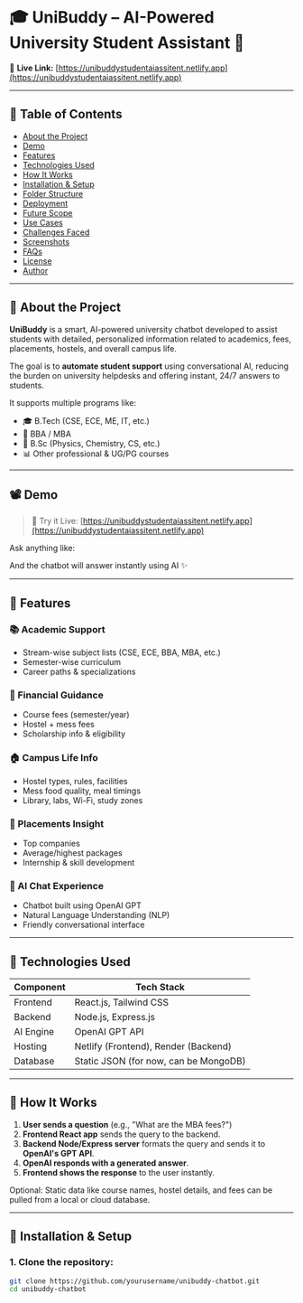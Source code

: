 # 🎓 UniBuddy – AI-Powered University Student Assistant 🤖

🔗 **Live Link:** [https://unibuddystudentaiassitent.netlify.app](https://unibuddystudentaiassitent.netlify.app)

---

## 🧾 Table of Contents

- [About the Project](#about-the-project)
- [Demo](#demo)
- [Features](#features)
- [Technologies Used](#technologies-used)
- [How It Works](#how-it-works)
- [Installation & Setup](#installation--setup)
- [Folder Structure](#folder-structure)
- [Deployment](#deployment)
- [Future Scope](#future-scope)
- [Use Cases](#use-cases)
- [Challenges Faced](#challenges-faced)
- [Screenshots](#screenshots)
- [FAQs](#faqs)
- [License](#license)
- [Author](#author)

---

## 📌 About the Project

**UniBuddy** is a smart, AI-powered university chatbot developed to assist students with detailed, personalized information related to academics, fees, placements, hostels, and overall campus life.

The goal is to **automate student support** using conversational AI, reducing the burden on university helpdesks and offering instant, 24/7 answers to students.

It supports multiple programs like:

- 🎓 B.Tech (CSE, ECE, ME, IT, etc.)
- 💼 BBA / MBA
- 🔬 B.Sc (Physics, Chemistry, CS, etc.)
- 📊 Other professional & UG/PG courses

---

## 📽️ Demo

> 🔗 Try it Live: [https://unibuddystudentaiassitent.netlify.app](https://unibuddystudentaiassitent.netlify.app)

Ask anything like:


And the chatbot will answer instantly using AI ✨

---

## 🌟 Features

### 📚 Academic Support
- Stream-wise subject lists (CSE, ECE, BBA, MBA, etc.)
- Semester-wise curriculum
- Career paths & specializations

### 💸 Financial Guidance
- Course fees (semester/year)
- Hostel + mess fees
- Scholarship info & eligibility

### 🏠 Campus Life Info
- Hostel types, rules, facilities
- Mess food quality, meal timings
- Library, labs, Wi-Fi, study zones

### 🎯 Placements Insight
- Top companies
- Average/highest packages
- Internship & skill development

### 🤖 AI Chat Experience
- Chatbot built using OpenAI GPT
- Natural Language Understanding (NLP)
- Friendly conversational interface

---

## 🧰 Technologies Used

| Component       | Tech Stack                          |
|----------------|--------------------------------------|
| Frontend        | React.js, Tailwind CSS              |
| Backend         | Node.js, Express.js                 |
| AI Engine       | OpenAI GPT API                      |
| Hosting         | Netlify (Frontend), Render (Backend)|
| Database        | Static JSON (for now, can be MongoDB)|

---

## 🧠 How It Works

1. **User sends a question** (e.g., "What are the MBA fees?")
2. **Frontend React app** sends the query to the backend.
3. **Backend Node/Express server** formats the query and sends it to **OpenAI's GPT API**.
4. **OpenAI responds with a generated answer**.
5. **Frontend shows the response** to the user instantly.

Optional: Static data like course names, hostel details, and fees can be pulled from a local or cloud database.

---

## 🔧 Installation & Setup

### 1. Clone the repository:
```bash
git clone https://github.com/yourusername/unibuddy-chatbot.git
cd unibuddy-chatbot


